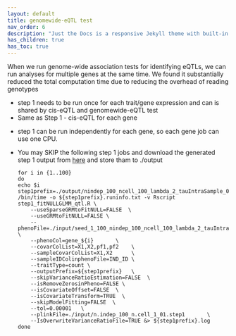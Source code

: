 ```yaml
---
layout: default
title: genomewide-eQTL test
nav_order: 6
description: "Just the Docs is a responsive Jekyll theme with built-in search that is easily customizable and hosted on GitHub Pages."
has_children: true
has_toc: true
---
```



When we run genome-wide association tests for identifying eQTLs, we can run analyses for multiple genes at the same time. We found it substantially reduced the total computation time due to reducing the overhead of reading genotypes
 
- step 1 needs to be run once for each trait/gene expression and can is shared by cis-eQTL and genomewide-eQTL test
- Same as Step 1 - cis-eQTL for each gene

* step 1 can be run independently for each gene, so each gene job can use one CPU.
* You may SKIP the following step 1 jobs and download the generated step 1 output from [here](https://drive.google.com/file/d/1zV4l6f6YUCSJcTwXZUrL2PZ6N0_ly_XU/view?usp=sharing) and store tham to ./output

    ```
    for i in {1..100}
    do
    echo $i
    step1prefix=./output/nindep_100_ncell_100_lambda_2_tauIntraSample_0.5_gene_${i}
    /bin/time -o ${step1prefix}.runinfo.txt -v Rscript step1_fitNULLGLMM_qtl.R \
        --useSparseGRMtoFitNULL=FALSE  \
        --useGRMtoFitNULL=FALSE \
        --phenoFile=./input/seed_1_100_nindep_100_ncell_100_lambda_2_tauIntraSample_0.5_Poisson.txt \
        --phenoCol=gene_${i}       \
        --covarColList=X1,X2,pf1,pf2    \
        --sampleCovarColList=X1,X2      \
        --sampleIDColinphenoFile=IND_ID \
        --traitType=count \
        --outputPrefix=${step1prefix}   \
        --skipVarianceRatioEstimation=FALSE  \
        --isRemoveZerosinPheno=FALSE \
        --isCovariateOffset=FALSE  \
        --isCovariateTransform=TRUE  \
        --skipModelFitting=FALSE  \
        --tol=0.00001   \
        --plinkFile=./input/n.indep_100_n.cell_1_01.step1       \
        --IsOverwriteVarianceRatioFile=TRUE &> ${step1prefix}.log
    done
    ```
